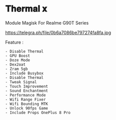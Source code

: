 # 𝐓𝐡𝐞𝐫𝐦𝐚𝐥 𝐱
Module Magisk For Realme G90T Series

https://telegra.ph/file/0b6a7086be797274fa8fa.jpg


Feature :


    - Disable Thermal
    - GPU Boost
    - Doze Mode
    - Dex2oat
    - Zram 5gb
    - Include Busybox
    - Disable Thermal
    - Tweak Signal
    - Touch Improvement
    - Sound Enchantment
    - Performance Mode
    - Wifi Range Fixer
    - Wifi Bounding MTK
    - Unlock 90fps Game
    - Include Props OnePlus 8 Pro
